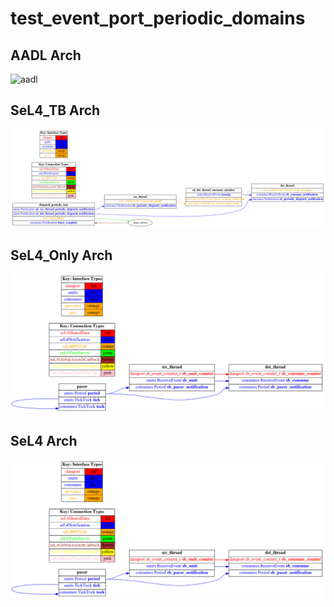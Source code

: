 # test_event_port_periodic_domains

## AADL Arch
  ![aadl](diagrams/aadl-arch.png)

## SeL4_TB Arch
  ![SeL4_TB](diagrams/CAmkES-arch-SeL4_TB.png)

## SeL4_Only Arch
  ![SeL4_Only](diagrams/CAmkES-arch-SeL4_Only.png)

## SeL4 Arch
  ![SeL4](diagrams/CAmkES-arch-SeL4.png)
